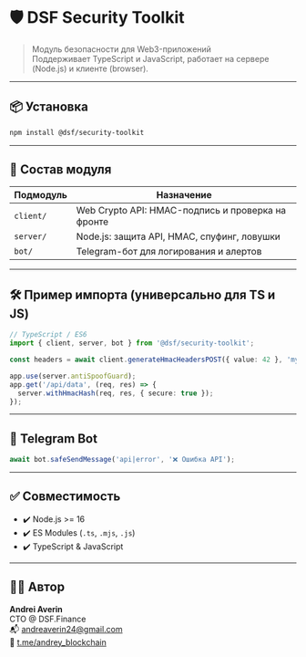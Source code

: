 # 🛡️ DSF Security Toolkit

> Модуль безопасности для Web3-приложений  
> Поддерживает TypeScript и JavaScript, работает на сервере (Node.js) и клиенте (browser).

---

## 📦 Установка

```bash
npm install @dsf/security-toolkit
```

---

## 🧩 Состав модуля

| Подмодуль        | Назначение                                        |
|------------------|---------------------------------------------------|
| `client/`        | Web Crypto API: HMAC-подпись и проверка на фронте |
| `server/`        | Node.js: защита API, HMAC, спуфинг, ловушки       |
| `bot/`           | Telegram-бот для логирования и алертов            |

---

## 🛠️ Пример импорта (универсально для TS и JS)

```ts
// TypeScript / ES6
import { client, server, bot } from '@dsf/security-toolkit';

const headers = await client.generateHmacHeadersPOST({ value: 42 }, 'mySecret');

app.use(server.antiSpoofGuard);
app.get('/api/data', (req, res) => {
  server.withHmacHash(req, res, { secure: true });
});
```

---

## 📡 Telegram Bot

```ts
await bot.safeSendMessage('api|error', '❌ Ошибка API');
```

---

## ✅ Совместимость

- ✔️ Node.js >= 16
- ✔️ ES Modules (`.ts`, `.mjs`, `.js`)
- ✔️ TypeScript & JavaScript

---

## 👨‍💻 Автор

**Andrei Averin**  
CTO @ DSF.Finance  
📬 andreaverin24@gmail.com  
📡 [t.me/andrey_blockchain](https://t.me/andrey_blockchain)